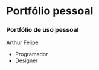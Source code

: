 # Portfólio pessoal

<h3> Portfólio de uso pessoal</h3>
<p>Arthur Felipe</p>
<ul>
  <li>Programador</li>
  <li>Designer</li>
</ul>
